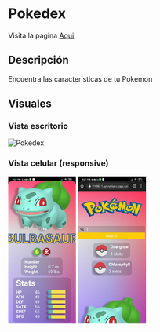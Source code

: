 
# Pokedex
Visita la pagina [Aqui](https://black-bay-0a571450f.1.azurestaticapps.net/ "Aqui")

## Descripción
Encuentra las caracteristicas de tu Pokemon

## Visuales
### Vista escritorio
<div>
  <img alt="Pokedex" src="./assets/visual/desktop.jpg" width="300px" />
</div>

### Vista celular (responsive)
<div>
  <img alt="Pokedex" src="./assets/visual/cel01.jpg" height="300px" />
  <img alt="Pokedex" src="./assets/visual/cel02.jpg" height="300px" />
</div>

